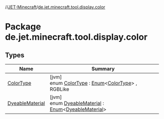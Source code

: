 //[JET-Minecraft](../../index.md)/[de.jet.minecraft.tool.display.color](index.md)

# Package de.jet.minecraft.tool.display.color

## Types

| Name | Summary |
|---|---|
| [ColorType](-color-type/index.md) | [jvm]<br>enum [ColorType](-color-type/index.md) : [Enum](https://kotlinlang.org/api/latest/jvm/stdlib/kotlin/-enum/index.html)&lt;[ColorType](-color-type/index.md)&gt; , RGBLike |
| [DyeableMaterial](-dyeable-material/index.md) | [jvm]<br>enum [DyeableMaterial](-dyeable-material/index.md) : [Enum](https://kotlinlang.org/api/latest/jvm/stdlib/kotlin/-enum/index.html)&lt;[DyeableMaterial](-dyeable-material/index.md)&gt; |
